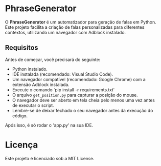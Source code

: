 # PhraseGenerator

O **PhraseGenerator** é um automatizador para geração de falas em Python. Este projeto facilita a criação de falas personalizadas para diferentes contextos, utilizando um navegador com Adblock instalado.

## Requisitos

Antes de começar, você precisará do seguinte:

- Python instalado.
- IDE instalada (recomendado: Visual Studio Code).
- Um navegador compatível (recomendado: Google Chrome) com a extensão Adblock instalada.
- Execute o comando 'pip install -r requirements.txt'
- O arquivo `get_position.py` para capturar a posição do mouse.
- O navegador deve ser aberto em tela cheia pelo menos uma vez antes de executar o script.
- Lembre-se de deixar fechado o seu navegador antes da execução do código.

Após isso, é só rodar o 'app.py' na sua IDE.

# Licença
Este projeto é licenciado sob a MIT License.

